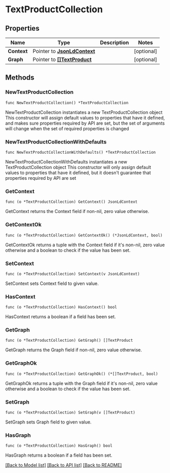 # TextProductCollection

## Properties

Name | Type | Description | Notes
------------ | ------------- | ------------- | -------------
**Context** | Pointer to [**JsonLdContext**](JsonLdContext.md) |  | [optional] 
**Graph** | Pointer to [**[]TextProduct**](TextProduct.md) |  | [optional] 

## Methods

### NewTextProductCollection

`func NewTextProductCollection() *TextProductCollection`

NewTextProductCollection instantiates a new TextProductCollection object
This constructor will assign default values to properties that have it defined,
and makes sure properties required by API are set, but the set of arguments
will change when the set of required properties is changed

### NewTextProductCollectionWithDefaults

`func NewTextProductCollectionWithDefaults() *TextProductCollection`

NewTextProductCollectionWithDefaults instantiates a new TextProductCollection object
This constructor will only assign default values to properties that have it defined,
but it doesn't guarantee that properties required by API are set

### GetContext

`func (o *TextProductCollection) GetContext() JsonLdContext`

GetContext returns the Context field if non-nil, zero value otherwise.

### GetContextOk

`func (o *TextProductCollection) GetContextOk() (*JsonLdContext, bool)`

GetContextOk returns a tuple with the Context field if it's non-nil, zero value otherwise
and a boolean to check if the value has been set.

### SetContext

`func (o *TextProductCollection) SetContext(v JsonLdContext)`

SetContext sets Context field to given value.

### HasContext

`func (o *TextProductCollection) HasContext() bool`

HasContext returns a boolean if a field has been set.

### GetGraph

`func (o *TextProductCollection) GetGraph() []TextProduct`

GetGraph returns the Graph field if non-nil, zero value otherwise.

### GetGraphOk

`func (o *TextProductCollection) GetGraphOk() (*[]TextProduct, bool)`

GetGraphOk returns a tuple with the Graph field if it's non-nil, zero value otherwise
and a boolean to check if the value has been set.

### SetGraph

`func (o *TextProductCollection) SetGraph(v []TextProduct)`

SetGraph sets Graph field to given value.

### HasGraph

`func (o *TextProductCollection) HasGraph() bool`

HasGraph returns a boolean if a field has been set.


[[Back to Model list]](../README.md#documentation-for-models) [[Back to API list]](../README.md#documentation-for-api-endpoints) [[Back to README]](../README.md)


